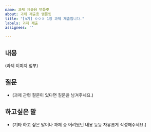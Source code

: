 ```yaml
---
name: 과제 제출용 템플릿
about: 과제 제출용 템플릿
title: "[n기] ㅇㅇㅇ 1장 과제 제출합니다."
labels: 과제 제출
assignees: ''

---
```


## 내용

(과제 이미지 첨부)

## 질문

- (과제 관련 질문이 있다면 질문을 남겨주세요.)

## 하고싶은 말

- (기타 하고 싶은 말이나 과제 중 어려웠던 내용 등등 자유롭게 작성해주세요.)
